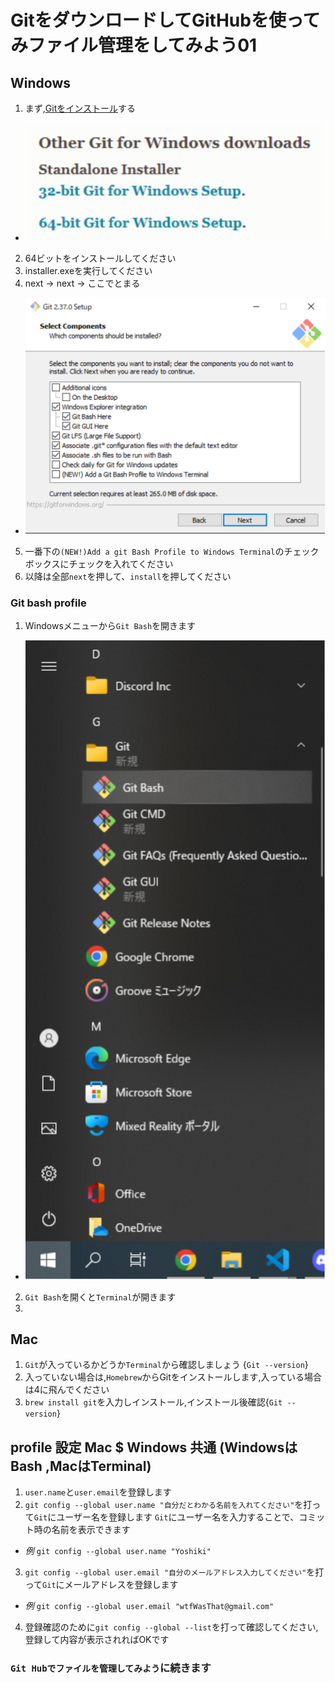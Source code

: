 # GitをダウンロードしてGitHubを使ってみファイル管理をしてみよう01

## Windows
1. まず,[Gitをインストール](https://git-scm.com/download/win)する 
-   ![](fig/dl_link.drawio.svg)
2. 64ビットをインストールしてください
3. installer.exeを実行してください
4. next → next → ここでとまる
- ![](fig/bash.drawio.svg)
5. 一番下の`(NEW!)Add a git Bash Profile to Windows Terminal`のチェックボックスにチェックを入れてください
6. 以降は全部`next`を押して、`install`を押してください

### Git bash profile
1. Windowsメニューから`Git Bash`を開きます
-  ![](fig/git_bash.drawio.svg)
2. `Git Bash`を開くと`Terminal`が開きます
7. 


## Mac
1. `Git`が入っているかどうか`Terminal`から確認しましょう {`Git --version`}
2. 入っていない場合は,`Homebrew`からGitをインストールします,入っている場合は4に飛んでください
3. `brew install git`を入力しインストール,インストール後確認{`Git --version`}


## profile 設定 Mac $ Windows 共通 (WindowsはBash ,MacはTerminal)
1. `user.name`と`user.email`を登録します
2. `git config --global user.name "自分だとわかる名前を入れてください"`を打って`Git`にユーザー名を登録します
`Git`にユーザー名を入力することで、コミット時の名前を表示できます
- *例* `git config --global user.name "Yoshiki"`
3. `git config --global user.email "自分のメールアドレス入力してください"`を打って`Git`にメールアドレスを登録します
- *例* `git config --global user.email "wtfWasThat@gmail.com"`
4. 登録確認のために`git config --global --list`を打って確認してください,登録して内容が表示されればOKです


### `Git Hubでファイルを管理してみよう`に続きます